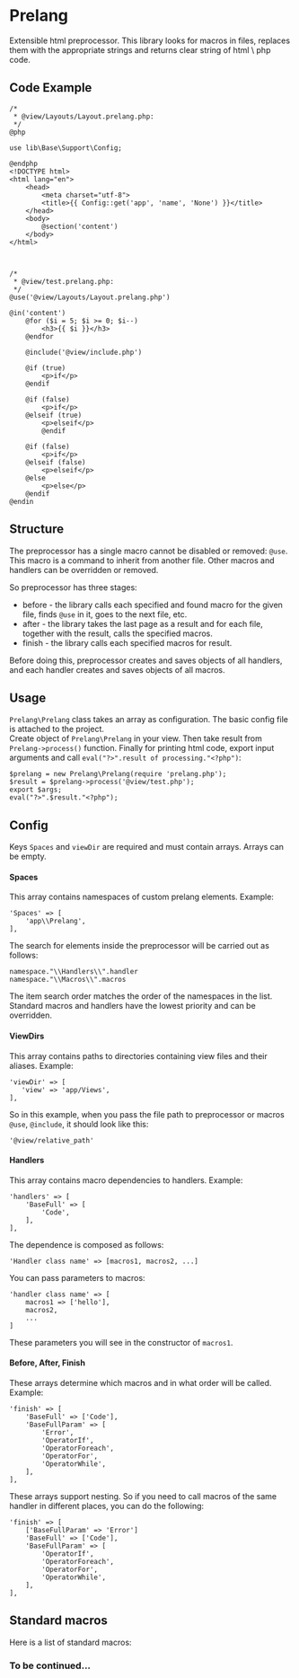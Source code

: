 # Prelang
Extensible html preprocessor. This library looks for macros in files, replaces them with the appropriate strings and returns clear string of html \ php code.

## Code Example

    /*
     * @view/Layouts/Layout.prelang.php:
     */
    @php
    
    use lib\Base\Support\Config;
    
    @endphp
    <!DOCTYPE html>
    <html lang="en">
        <head>
            <meta charset="utf-8">
            <title>{{ Config::get('app', 'name', 'None') }}</title>
        </head>
        <body>
            @section('content')
        </body>
    </html>



    /*
     * @view/test.prelang.php:
     */
    @use('@view/Layouts/Layout.prelang.php')
    
    @in('content')
        @for ($i = 5; $i >= 0; $i--)
            <h3>{{ $i }}</h3>  
        @endfor
    
        @include('@view/include.php')
    
        @if (true)
            <p>if</p>
        @endif
    
        @if (false)
            <p>if</p>
        @elseif (true)
            <p>elseif</p>
            @endif
    
        @if (false)
            <p>if</p>
        @elseif (false)
            <p>elseif</p>
        @else
            <p>else</p>
        @endif
    @endin

## Structure
The preprocessor has a single macro cannot be disabled or removed: `@use`. This macro is a command to inherit from another file.
Other macros and handlers can be overridden or removed.

So preprocessor has three stages:
- before - the library calls each specified and found macro for the given file, finds `@use` in it, goes to the next file, etc.
- after - the library takes the last page as a result and for each file, together with the result, calls the specified macros.
- finish - the library calls each specified macros for result.

Before doing this, preprocessor creates and saves objects of all handlers, and each handler creates and saves objects of all macros.

## Usage
`Prelang\Prelang` class takes an array as configuration. The basic config file is attached to the project.<br>
Create object of `Prelang\Prelang` in your view. Then take result from `Prelang->process()` function. Finally for printing html code, export input arguments and call `eval("?>".result of processing."<?php")`:

    $prelang = new Prelang\Prelang(require 'prelang.php');
    $result = $prelang->process('@view/test.php');
    export $args;
    eval("?>".$result."<?php");
    
## Config
Keys `Spaces` and `viewDir` are required and must contain arrays. Arrays can be empty.
#### Spaces
This array contains namespaces of custom prelang elements. Example:

    'Spaces' => [
        'app\\Prelang',
    ],
The search for elements inside the preprocessor will be carried out as follows:

    namespace."\\Handlers\\".handler
    namespace."\\Macros\\".macros
The item search order matches the order of the namespaces in the list. Standard macros and handlers have the lowest priority and can be overridden.
#### ViewDirs
This array contains paths to directories containing view files and their aliases. Example:

    'viewDir' => [
       'view' => 'app/Views',
    ],
So in this example, when you pass the file path to preprocessor or macros `@use`, `@include`, it should look like this:

    '@view/relative_path'
#### Handlers
This array contains macro dependencies to handlers. Example:

    'handlers' => [
        'BaseFull' => [
            'Code',
        ],
    ],
The dependence is composed as follows:

    'Handler class name' => [macros1, macros2, ...]
You can pass parameters to macros:
    
    'handler class name' => [
        macros1 => ['hello'],
        macros2,
        ...
    ]
These parameters you will see in the constructor of `macros1`.
#### Before, After, Finish
These arrays determine which macros and in what order will be called. Example:

    'finish' => [
        'BaseFull' => ['Code'],
        'BaseFullParam' => [
            'Error',
            'OperatorIf',
            'OperatorForeach',
            'OperatorFor',
            'OperatorWhile',
        ],
    ],
These arrays support nesting. So if you need to call macros of the same handler in different places, you can do the following:

    'finish' => [
        ['BaseFullParam' => 'Error']
        'BaseFull' => ['Code'],
        'BaseFullParam' => [
            'OperatorIf',
            'OperatorForeach',
            'OperatorFor',
            'OperatorWhile',
        ],
    ],
## Standard macros
Here is a list of standard macros:

### To be continued...